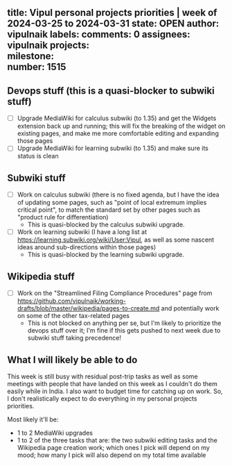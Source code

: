 title:	Vipul personal projects priorities | week of 2024-03-25 to 2024-03-31
state:	OPEN
author:	vipulnaik
labels:	
comments:	0
assignees:	vipulnaik
projects:	
milestone:	
number:	1515
--
## Devops stuff (this is a quasi-blocker to subwiki stuff)

- [ ] Upgrade MediaWiki for calculus subwiki (to 1.35) and get the Widgets extension back up and running; this will fix the breaking of the widget on existing pages, and make me more comfortable editing and expanding those pages
- [ ] Upgrade MediaWiki for learning subwiki (to 1.35) and make sure its status is clean

## Subwiki stuff

- [ ] Work on calculus subwiki (there is no fixed agenda, but I have the idea of updating some pages, such as "point of local extremum implies critical point", to match the standard set by other pages such as "product rule for differentiation)
  - This is quasi-blocked by the calculus subwiki upgrade.
- [ ] Work on learning subwiki (I have a long list at https://learning.subwiki.org/wiki/User:Vipul, as well as some nascent ideas around sub-directions within those pages)
  - This is quasi-blocked by the learning subwiki upgrade.

## Wikipedia stuff

- [ ] Work on the "Streamlined Filing Compliance Procedures" page from https://github.com/vipulnaik/working-drafts/blob/master/wikipedia/pages-to-create.md and potentially work on some of the other tax-related pages
  - This is not blocked on anything per se, but I'm likely to prioritize the devops stuff over it; I'm fine if this gets pushed to next week due to subwiki stuff taking precedence!

## What I will likely be able to do

This week is still busy with residual post-trip tasks as well as some meetings with people that have landed on this week as I couldn't do them easily while in India. I also want to budget time for catching up on work. So, I don't realistically expect to do everything in my personal projects priorities.

Most likely it'll be:

* 1 to 2 MediaWiki upgrades
* 1 to 2 of the three tasks that are: the two subwiki editing tasks and the Wikipedia page creation work; which ones I pick will depend on my mood; how many I pick will also depend on my total time available
